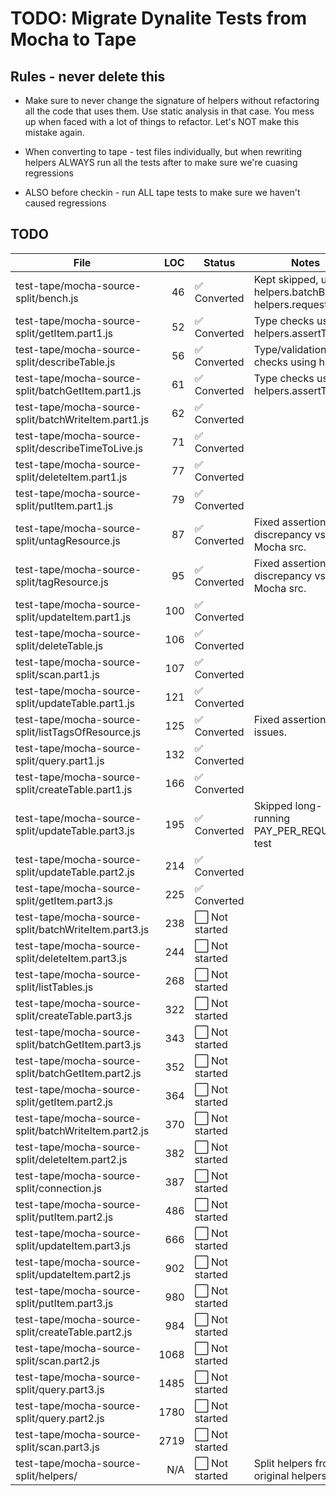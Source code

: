 # TODO: Migrate Dynalite Tests from Mocha to Tape

## Rules - never delete this

- Make sure to never change the signature of helpers without refactoring all the code that uses them. Use static analysis in that case. You mess up when faced with a lot of things to refactor. Let's NOT make this mistake again.

- When converting to tape - test files individually, but when rewriting helpers ALWAYS run all the tests after to make sure we're cuasing regressions

- ALSO before checkin - run ALL tape tests to make sure we haven't caused regressions 

## TODO

| File                                | LOC  | Status      | Notes                                     |
|-------------------------------------|-----:|-------------|-------------------------------------------|
| test-tape/mocha-source-split/bench.js | 46   | ✅ Converted | Kept skipped, uses helpers.batchBulkPut, helpers.request |
| test-tape/mocha-source-split/getItem.part1.js | 52   | ✅ Converted | Type checks using helpers.assertType |
| test-tape/mocha-source-split/describeTable.js | 56   | ✅ Converted | Type/validation checks using helpers |
| test-tape/mocha-source-split/batchGetItem.part1.js | 61   | ✅ Converted | Type checks using helpers.assertType |
| test-tape/mocha-source-split/batchWriteItem.part1.js | 62   | ✅ Converted |                                           |
| test-tape/mocha-source-split/describeTimeToLive.js | 71   | ✅ Converted |                                           |
| test-tape/mocha-source-split/deleteItem.part1.js | 77   | ✅ Converted |                                           |
| test-tape/mocha-source-split/putItem.part1.js | 79   | ✅ Converted |                                           |
| test-tape/mocha-source-split/untagResource.js | 87   | ✅ Converted | Fixed assertion discrepancy vs Mocha src. |
| test-tape/mocha-source-split/tagResource.js | 95   | ✅ Converted | Fixed assertion discrepancy vs Mocha src. |
| test-tape/mocha-source-split/updateItem.part1.js | 100  | ✅ Converted |                                           |
| test-tape/mocha-source-split/deleteTable.js | 106  | ✅ Converted |                                           |
| test-tape/mocha-source-split/scan.part1.js | 107  | ✅ Converted |                                           |
| test-tape/mocha-source-split/updateTable.part1.js | 121  | ✅ Converted |                                           |
| test-tape/mocha-source-split/listTagsOfResource.js | 125  | ✅ Converted | Fixed assertion/ARN issues.            |
| test-tape/mocha-source-split/query.part1.js | 132  | ✅ Converted |                                           |
| test-tape/mocha-source-split/createTable.part1.js | 166  | ✅ Converted |                                           |
| test-tape/mocha-source-split/updateTable.part3.js | 195  | ✅ Converted | Skipped long-running PAY_PER_REQUEST test |
| test-tape/mocha-source-split/updateTable.part2.js | 214  | ✅ Converted |                                           |
| test-tape/mocha-source-split/getItem.part3.js | 225  | ✅ Converted |                                           |
| test-tape/mocha-source-split/batchWriteItem.part3.js | 238  | ⬜ Not started |                                           |
| test-tape/mocha-source-split/deleteItem.part3.js | 244  | ⬜ Not started |                                           |
| test-tape/mocha-source-split/listTables.js | 268  | ⬜ Not started |                                           |
| test-tape/mocha-source-split/createTable.part3.js | 322  | ⬜ Not started |                                           |
| test-tape/mocha-source-split/batchGetItem.part3.js | 343  | ⬜ Not started |                                           |
| test-tape/mocha-source-split/batchGetItem.part2.js | 352  | ⬜ Not started |                                           |
| test-tape/mocha-source-split/getItem.part2.js | 364  | ⬜ Not started |                                           |
| test-tape/mocha-source-split/batchWriteItem.part2.js | 370  | ⬜ Not started |                                           |
| test-tape/mocha-source-split/deleteItem.part2.js | 382  | ⬜ Not started |                                           |
| test-tape/mocha-source-split/connection.js | 387  | ⬜ Not started |                                           |
| test-tape/mocha-source-split/putItem.part2.js | 486  | ⬜ Not started |                                           |
| test-tape/mocha-source-split/updateItem.part3.js | 666  | ⬜ Not started |                                           |
| test-tape/mocha-source-split/updateItem.part2.js | 902  | ⬜ Not started |                                           |
| test-tape/mocha-source-split/putItem.part3.js | 980  | ⬜ Not started |                                           |
| test-tape/mocha-source-split/createTable.part2.js | 984  | ⬜ Not started |                                           |
| test-tape/mocha-source-split/scan.part2.js | 1068 | ⬜ Not started |                                           |
| test-tape/mocha-source-split/query.part3.js | 1485 | ⬜ Not started |                                           |
| test-tape/mocha-source-split/query.part2.js | 1780 | ⬜ Not started |                                           |
| test-tape/mocha-source-split/scan.part3.js | 2719 | ⬜ Not started |                                           |
| test-tape/mocha-source-split/helpers/ | N/A  | ⬜ Not started | Split helpers from original helpers.js |

